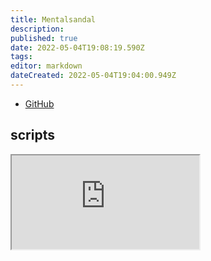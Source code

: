 ```yaml
---
title: Mentalsandal
description: 
published: true
date: 2022-05-04T19:08:19.590Z
tags: 
editor: markdown
dateCreated: 2022-05-04T19:04:00.949Z
---
```


- [GitHub](https://github.com/MentalSandal)
## scripts

<iframe src="https://p3r7.github.io/norns-gallery-render/?author=mentalsandal"id="gallery-iframe"></iframe>
